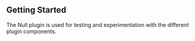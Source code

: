## Getting Started

The Null plugin is used for testing and experimentation with the different
plugin components.